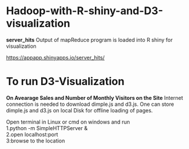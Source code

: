 # Hadoop-with-R-shiny-and-D3-visualization
**server_hits**
Output of mapReduce program is loaded into R shiny for visualization 

https://appapp.shinyapps.io/server_hits/

# To run D3-Visualization
**On Avearage Sales and Number of Monthly Visitors on the Site**
Internet connection is needed to download dimple.js and d3.js. One can store dimple.js and d3.js on local Disk for offline loading of pages.

Open terminal in Linux or cmd on windows and run<br/>
1.python -m SimpleHTTPServer &<br/>
2.open localhost:port<br/>
3:browse to the location<br/>


